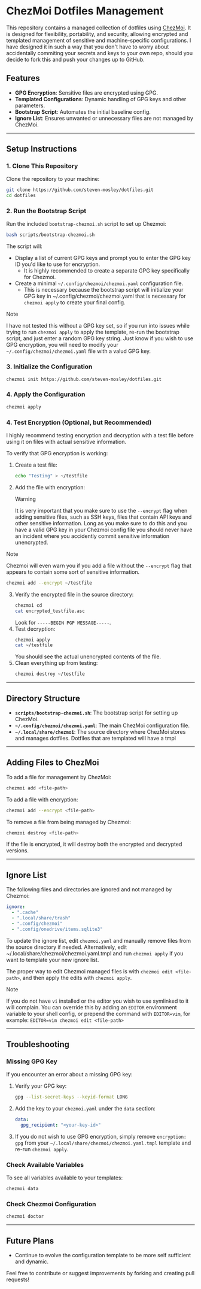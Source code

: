 # ChezMoi Dotfiles Management

This repository contains a managed collection of dotfiles using [ChezMoi](https://www.chezmoi.io/). It is designed for flexibility, portability, and security, allowing encrypted and templated management of sensitive and machine-specific configurations.
I have designed it in such a way that you don't have to worry about accidentally commiting your secrets and keys to your own repo, should you decide to fork this and push your changes up to GitHub.

## Features

- **GPG Encryption**: Sensitive files are encrypted using GPG.
- **Templated Configurations**: Dynamic handling of GPG keys and other parameters.
- **Bootstrap Script**: Automates the initial baseline config.
- **Ignore List**: Ensures unwanted or unnecessary files are not managed by ChezMoi.

---

## Setup Instructions

### 1. Clone This Repository

Clone the repository to your machine:

```bash
git clone https://github.com/steven-mosley/dotfiles.git
cd dotfiles
```

### 2. Run the Bootstrap Script

Run the included `bootstrap-chezmoi.sh` script to set up Chezmoi:

```bash
bash scripts/bootstrap-chezmoi.sh
```

The script will:

- Display a list of current GPG keys and prompt you to enter the GPG key ID you'd like to use for encryption.
  - It is highly recommended to create a separate GPG key specifically for Chezmoi.
- Create a minimal `~/.config/chezmoi/chezmoi.yaml` configuration file.
  - This is necessary because the bootstrap script will initialize your GPG key in ~/.config/chezmoi/chezmoi.yaml that is necessary for `chezmoi apply` to create your final config.

> [!NOTE]
> I have not tested this without a GPG key set, so if you run into issues while trying to run `chezmoi apply` to apply the template, re-run the bootstrap script, and just enter a random GPG key string. Just know if you wish to use GPG encryption, you will need to modify your `~/.config/chezmoi/chezmoi.yaml` file with a valud GPG key.

### 3. Initialize the Configuration

```bash
chezmoi init https://github.com/steven-mosley/dotfiles.git
```

### 4. Apply the Configuration

```bash
chezmoi apply
```

### 4. Test Encryption (Optional, but Recommended)

I highly recommend testing encryption and decryption with a test file before using it on files with actual sensitive information.

To verify that GPG encryption is working:

1. Create a test file:
   ```bash
   echo "Testing" > ~/testfile
   ```
2. Add the file with encryption:
   > [!WARNING]
   > It is very important that you make sure to use the `--encrypt` flag when adding sensitive files, such as SSH keys, files that contain API keys and other sensitive information. Long as you make sure to do this and you have a valid GPG key in your Chezmoi config file you should never have an incident where you accidently commit sensitive information unencrypted.

> [!NOTE]
> Chezmoi will even warn you if you add a file without the `--encrypt` flag that appears to contain some sort of sensitive information.

```bash
chezmoi add --encrypt ~/testfile
```

3. Verify the encrypted file in the source directory:
   ```bash
   chezmoi cd
   cat encrypted_testfile.asc
   ```
   Look for `-----BEGIN PGP MESSAGE-----`.
4. Test decryption:
   ```bash
   chezmoi apply
   cat ~/testfile
   ```
   You should see the actual unencrypted contents of the file.
5. Clean everything up from testing:
   ```bash
   chezmoi destroy ~/testfile
   ```

---

## Directory Structure

- **`scripts/bootstrap-chezmoi.sh`**: The bootstrap script for setting up ChezMoi.
- **`~/.config/chezmoi/chezmoi.yaml`**: The main ChezMoi configuration file.
- **`~/.local/share/chezmoi`**: The source directory where ChezMoi stores and manages dotfiles. Dotfiles that are templated will have a tmpl

---

## Adding Files to ChezMoi

To add a file for management by ChezMoi:

```bash
chezmoi add <file-path>
```

To add a file with encryption:

```bash
chezmoi add --encrypt <file-path>
```

To remove a file from being managed by Chezmoi:

```bash
chemzoi destroy <file-path>
```

If the file is encrypted, it will destroy both the encrypted and decrypted versions.

---

## Ignore List

The following files and directories are ignored and not managed by Chezmoi:

```yaml
ignore:
  - ".cache"
  - ".local/share/trash"
  - ".config/chezmoi"
  - ".config/onedrive/items.sqlite3"
```

To update the ignore list, edit `chezmoi.yaml` and manually remove files from the source directory if needed.
Alternatively, edit ~/.local/share/chezmoi/chezmoi.yaml.tmpl and run `chezmoi apply` if you want to template your new ignore list.

The proper way to edit Chezmoi managed files is with `chezmoi edit <file-path>`, and then apply the edits with `chezmoi apply`.

> [!NOTE]
> If you do not have `vi` installed or the editor you wish to use symlinked to it will complain. You can override this by adding an `EDITOR` environment variable to your shell config, or prepend the command with `EDITOR=vim`, for example: `EDITOR=vim chezmoi edit <file-path>`

---

## Troubleshooting

### Missing GPG Key

If you encounter an error about a missing GPG key:

1. Verify your GPG key:
   ```bash
   gpg --list-secret-keys --keyid-format LONG
   ```
2. Add the key to your `chezmoi.yaml` under the `data` section:
   ```yaml
   data:
     gpg_recipient: "<your-key-id>"
   ```
3. If you do not wish to use GPG encryption, simply remove `encryption: gpg` from your `~/.local/share/chezmoi/chezmoi.yaml.tmpl` template and re-run `chezmoi apply`.

### Check Available Variables

To see all variables available to your templates:

```bash
chezmoi data
```

### Check Chezmoi Configuration

```bash
chezmoi doctor
```

---

## Future Plans

- Continue to evolve the configuration template to be more self sufficient and dynamic.

Feel free to contribute or suggest improvements by forking and creating pull requests!
